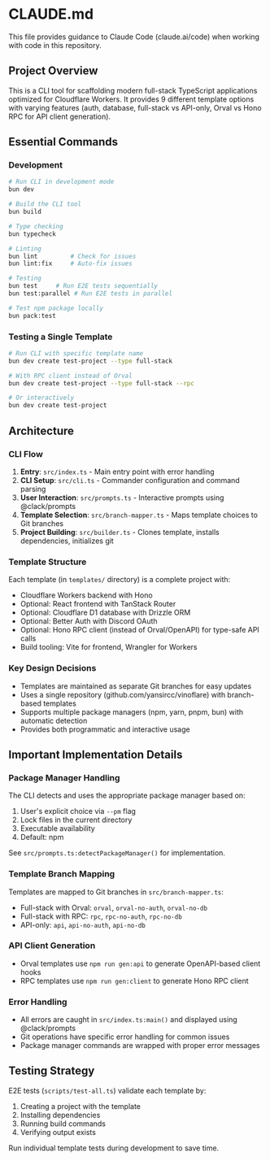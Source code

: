 # CLAUDE.md

This file provides guidance to Claude Code (claude.ai/code) when working with code in this repository.

## Project Overview

This is a CLI tool for scaffolding modern full-stack TypeScript applications optimized for Cloudflare Workers. It provides 9 different template options with varying features (auth, database, full-stack vs API-only, Orval vs Hono RPC for API client generation).

## Essential Commands

### Development
```bash
# Run CLI in development mode
bun dev

# Build the CLI tool
bun build

# Type checking
bun typecheck

# Linting
bun lint         # Check for issues
bun lint:fix     # Auto-fix issues

# Testing
bun test     # Run E2E tests sequentially
bun test:parallel # Run E2E tests in parallel

# Test npm package locally
bun pack:test
```

### Testing a Single Template
```bash
# Run CLI with specific template name
bun dev create test-project --type full-stack

# With RPC client instead of Orval
bun dev create test-project --type full-stack --rpc

# Or interactively
bun dev create test-project
```

## Architecture

### CLI Flow
1. **Entry**: `src/index.ts` - Main entry point with error handling
2. **CLI Setup**: `src/cli.ts` - Commander configuration and command parsing
3. **User Interaction**: `src/prompts.ts` - Interactive prompts using @clack/prompts
4. **Template Selection**: `src/branch-mapper.ts` - Maps template choices to Git branches
5. **Project Building**: `src/builder.ts` - Clones template, installs dependencies, initializes git

### Template Structure
Each template (in `templates/` directory) is a complete project with:
- Cloudflare Workers backend with Hono
- Optional: React frontend with TanStack Router
- Optional: Cloudflare D1 database with Drizzle ORM
- Optional: Better Auth with Discord OAuth
- Optional: Hono RPC client (instead of Orval/OpenAPI) for type-safe API calls
- Build tooling: Vite for frontend, Wrangler for Workers

### Key Design Decisions
- Templates are maintained as separate Git branches for easy updates
- Uses a single repository (github.com/yansircc/vinoflare) with branch-based templates
- Supports multiple package managers (npm, yarn, pnpm, bun) with automatic detection
- Provides both programmatic and interactive usage

## Important Implementation Details

### Package Manager Handling
The CLI detects and uses the appropriate package manager based on:
1. User's explicit choice via `--pm` flag
2. Lock files in the current directory
3. Executable availability
4. Default: npm

See `src/prompts.ts:detectPackageManager()` for implementation.

### Template Branch Mapping
Templates are mapped to Git branches in `src/branch-mapper.ts`:
- Full-stack with Orval: `orval`, `orval-no-auth`, `orval-no-db`
- Full-stack with RPC: `rpc`, `rpc-no-auth`, `rpc-no-db`
- API-only: `api`, `api-no-auth`, `api-no-db`

### API Client Generation
- Orval templates use `npm run gen:api` to generate OpenAPI-based client hooks
- RPC templates use `npm run gen:client` to generate Hono RPC client

### Error Handling
- All errors are caught in `src/index.ts:main()` and displayed using @clack/prompts
- Git operations have specific error handling for common issues
- Package manager commands are wrapped with proper error messages

## Testing Strategy

E2E tests (`scripts/test-all.ts`) validate each template by:
1. Creating a project with the template
2. Installing dependencies
3. Running build commands
4. Verifying output exists

Run individual template tests during development to save time.